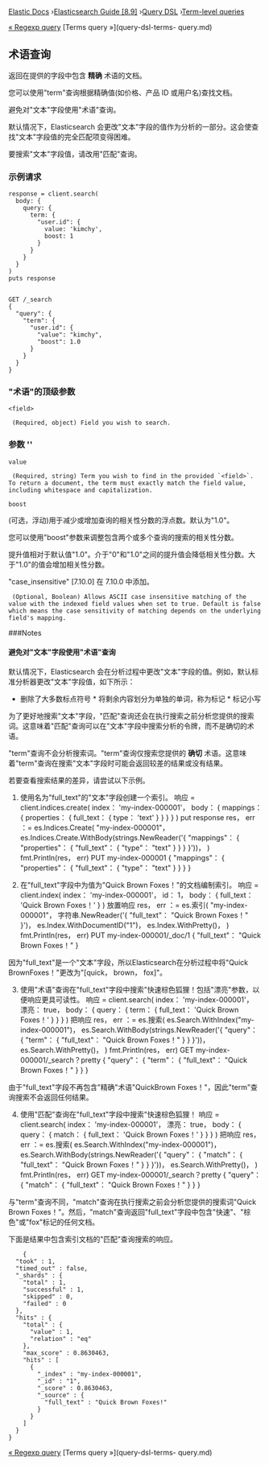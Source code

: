 

[Elastic Docs](/guide/) ›[Elasticsearch Guide [8.9]](index.md) ›[Query
DSL](query-dsl.md) ›[Term-level queries](term-level-queries.md)

[« Regexp query](query-dsl-regexp-query.md) [Terms query »](query-dsl-terms-
query.md)

## 术语查询

返回在提供的字段中包含 **精确** 术语的文档。

您可以使用"term"查询根据精确值(如价格、产品 ID 或用户名)查找文档。

避免对"文本"字段使用"术语"查询。

默认情况下，Elasticsearch 会更改"文本"字段的值作为分析的一部分。这会使查找"文本"字段值的完全匹配项变得困难。

要搜索"文本"字段值，请改用"匹配"查询。

### 示例请求

    
    
    response = client.search(
      body: {
        query: {
          term: {
            "user.id": {
              value: 'kimchy',
              boost: 1
            }
          }
        }
      }
    )
    puts response
    
    
    GET /_search
    {
      "query": {
        "term": {
          "user.id": {
            "value": "kimchy",
            "boost": 1.0
          }
        }
      }
    }

### "术语"的顶级参数

`<field>`

     (Required, object) Field you wish to search. 

### 参数 '<field>'

`value`

     (Required, string) Term you wish to find in the provided `<field>`. To return a document, the term must exactly match the field value, including whitespace and capitalization. 
`boost`

    

(可选，浮动)用于减少或增加查询的相关性分数的浮点数。默认为"1.0"。

您可以使用"boost"参数来调整包含两个或多个查询的搜索的相关性分数。

提升值相对于默认值"1.0"。介于"0"和"1.0"之间的提升值会降低相关性分数。大于"1.0"的值会增加相关性分数。

"case_insensitive" [7.10.0] 在 7.10.0 中添加。

     (Optional, Boolean) Allows ASCII case insensitive matching of the value with the indexed field values when set to true. Default is false which means the case sensitivity of matching depends on the underlying field's mapping. 

###Notes

#### 避免对"文本"字段使用"术语"查询

默认情况下，Elasticsearch 会在分析过程中更改"文本"字段的值。例如，默认标准分析器更改"文本"字段值，如下所示：

* 删除了大多数标点符号 * 将剩余内容划分为单独的单词，称为标记 * 标记小写

为了更好地搜索"文本"字段，"匹配"查询还会在执行搜索之前分析您提供的搜索词。这意味着"匹配"查询可以在"文本"字段中搜索分析的令牌，而不是确切的术语。

"term"查询不会分析搜索词。"term"查询仅搜索您提供的 **确切** 术语。这意味着"term"查询在搜索"文本"字段时可能会返回较差的结果或没有结果。

若要查看搜索结果的差异，请尝试以下示例。

1. 使用名为"full_text"的"文本"字段创建一个索引。           响应 = client.indices.create( index： 'my-index-000001'， body： { mappings： { properties： { full_text： { type： 'text' } } } } ) put response res， err ：= es.Indices.Create( "my-index-000001"， es.Indices.Create.WithBody(strings.NewReader('{ "mappings"： { "properties"： { "full_text"： { "type"： "text" } } } }'))， ) fmt.Println(res， err) PUT my-index-000001 { "mappings"： { "properties"： { "full_text"： { "type"： "text" } } } }

2. 在"full_text"字段中为值为"Quick Brown Foxes！"的文档编制索引。           响应 = client.index( index： 'my-index-000001'， id： 1， body： { full_text： 'Quick Brown Foxes！'     } ) 放置响应 res， err ：= es.索引( "my-index-000001"， 字符串.NewReader('{ "full_text"： "Quick Brown Foxes！"   	}')， es.Index.WithDocumentID("1")， es.Index.WithPretty()， ) fmt.Println(res， err) PUT my-index-000001/_doc/1 { "full_text"： "Quick Brown Foxes！"   }

因为"full_text"是一个"文本"字段，所以Elasticsearch在分析过程中将"Quick BrownFoxes！"更改为"[quick， brown， fox]"。

3. 使用"术语"查询在"full_text"字段中搜索"快速棕色狐狸！包括"漂亮"参数，以便响应更具可读性。           响应 = client.search( index： 'my-index-000001'， 漂亮： true， body： { query： { term： { full_text： 'Quick Brown Foxes！'         } } } ) 把响应 res， err ：= es.搜索( es.Search.WithIndex("my-index-000001")， es.Search.WithBody(strings.NewReader('{ "query"： { "term"： { "full_text"： "Quick Brown Foxes！"   	    } } }'))， es.Search.WithPretty()， ) fmt.Println(res， err) GET my-index-000001/_search？pretty { "query"： { "term"： { "full_text"： "Quick Brown Foxes！"       }      }    }

由于"full_text"字段不再包含"精确"术语"QuickBrown Foxes！"，因此"term"查询搜索不会返回任何结果。

4. 使用"匹配"查询在"full_text"字段中搜索"快速棕色狐狸！           响应 = client.search( index： 'my-index-000001'， 漂亮： true， body： { query： { match： { full_text： 'Quick Brown Foxes！'         } } } ) 把响应 res， err ：= es.搜索( es.Search.WithIndex("my-index-000001")， es.Search.WithBody(strings.NewReader('{ "query"： { "match"： { "full_text"： "Quick Brown Foxes！"   	    } } }'))， es.Search.WithPretty()， ) fmt.Println(res， err) GET my-index-000001/_search？pretty { "query"： { "match"： { "full_text"： "Quick Brown Foxes！"       }      }    }

与"term"查询不同，"match"查询在执行搜索之前会分析您提供的搜索词"Quick Brown Foxes！"。然后，"match"查询返回"full_text"字段中包含"快速"、"棕色"或"fox"标记的任何文档。

下面是结果中包含索引文档的"匹配"查询搜索的响应。

    
        {
      "took" : 1,
      "timed_out" : false,
      "_shards" : {
        "total" : 1,
        "successful" : 1,
        "skipped" : 0,
        "failed" : 0
      },
      "hits" : {
        "total" : {
          "value" : 1,
          "relation" : "eq"
        },
        "max_score" : 0.8630463,
        "hits" : [
          {
            "_index" : "my-index-000001",
            "_id" : "1",
            "_score" : 0.8630463,
            "_source" : {
              "full_text" : "Quick Brown Foxes!"
            }
          }
        ]
      }
    }

[« Regexp query](query-dsl-regexp-query.md) [Terms query »](query-dsl-terms-
query.md)
